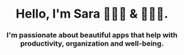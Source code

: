 <h1 align="center">Hello, I'm Sara 👩🏻‍💻 & 👩🏻‍🎨.</h1>
<h3 align="center">I'm passionate about beautiful apps that help with productivity, organization and well-being.</h3>
